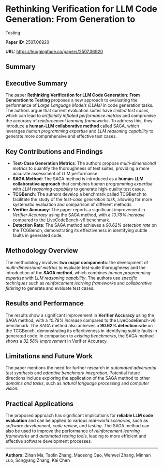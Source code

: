 # Rethinking Verification for LLM Code Generation: From Generation to
  Testing

**Paper ID:** 2507.06920

**URL:** https://huggingface.co/papers/2507.06920

## Summary

## Executive Summary
The paper **Rethinking Verification for LLM Code Generation: From Generation to Testing** proposes a new approach to evaluating the performance of *Large Language Models (LLMs)* in code generation tasks. The authors argue that current evaluation suites have *limited test cases*, which can lead to *artificially inflated performance metrics* and compromise the accuracy of *reinforcement learning frameworks*. To address this, they introduce a **human-LLM collaborative method** called SAGA, which leverages *human programming expertise* and *LLM reasoning capability* to generate more comprehensive and effective test cases.

## Key Contributions and Findings
* **Test-Case Generation Metrics**: The authors propose *multi-dimensional metrics* to quantify the thoroughness of test suites, providing a more accurate assessment of LLM performance.
* **SAGA Method**: The SAGA method is introduced as a **human-LLM collaborative approach** that combines *human programming expertise* with *LLM reasoning capability* to generate high-quality test cases.
* **TCGBench**: The authors develop a benchmark called TCGBench to facilitate the study of the *test-case generation task*, allowing for more systematic evaluation and comparison of different methods.
* **Verifier Accuracy**: The paper reports a significant improvement in *Verifier Accuracy* using the SAGA method, with a *10.78% increase* compared to the LiveCodeBench-v6 benchmark.
* **Detection Rate**: The SAGA method achieves a *90.62% detection rate* on the TCGBench, demonstrating its effectiveness in identifying subtle faults in generated code.

## Methodology Overview
The methodology involves **two major components**: the development of *multi-dimensional metrics* to evaluate test-suite thoroughness and the introduction of the **SAGA method**, which combines *human programming expertise* with *LLM reasoning capability*. The authors use *specific techniques* such as *reinforcement learning frameworks* and *collaborative filtering* to generate and evaluate test cases.

## Results and Performance
The results show a significant improvement in **Verifier Accuracy** using the SAGA method, with a *10.78% increase* compared to the LiveCodeBench-v6 benchmark. The SAGA method also achieves a **90.62% detection rate** on the TCGBench, demonstrating its effectiveness in identifying subtle faults in generated code. In comparison to *existing benchmarks*, the SAGA method shows a *32.58% improvement* in Verifier Accuracy.

## Limitations and Future Work
The paper mentions the need for further research in *automated adversarial test synthesis* and *adaptive benchmark integration*. Potential future directions include exploring the application of the SAGA method to other *domains and tasks*, such as *natural language processing* and *computer vision*.

## Practical Applications
The proposed approach has significant implications for **reliable LLM code evaluation** and can be applied to various *real-world scenarios*, such as *software development*, *code review*, and *testing*. The SAGA method can also be used to improve the performance of *reinforcement learning frameworks* and *automated testing tools*, leading to more efficient and effective software development processes.

---

**Authors:** Zihan Ma, Taolin Zhang, Maosong Cao, Wenwei Zhang, Minnan Luo, Songyang Zhang, Kai Chen
